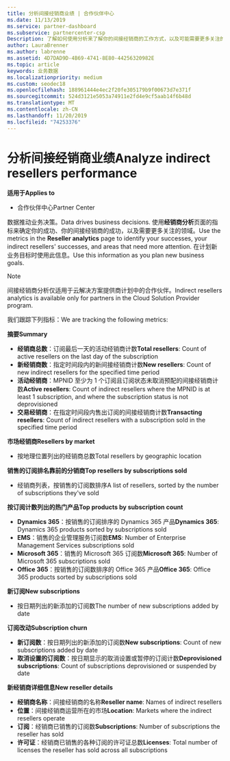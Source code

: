 ```yaml
---
title: 分析间接经销商业绩 | 合作伙伴中心
ms.date: 11/13/2019
ms.service: partner-dashboard
ms.subservice: partnercenter-csp
Description: 了解如何使用分析来了解你的间接经销商的工作方式，以及可能需要更多关注的区域。
author: LauraBrenner
ms.author: labrenne
ms.assetid: 4D7DAD9D-4B69-4741-8E80-44256320982E
ms.topic: article
keywords: 业务数据
ms.localizationpriority: medium
ms.custom: seodec18
ms.openlocfilehash: 188961444e4ec2f20fe305179b9f00673d7e371f
ms.sourcegitcommit: 524d3121e5053a74911e2fd4e9cf5aab14f6b48d
ms.translationtype: MT
ms.contentlocale: zh-CN
ms.lasthandoff: 11/20/2019
ms.locfileid: "74253376"
---
```

# <a name="analyze-indirect-resellers-performance"></a><span data-ttu-id="8a32a-104">分析间接经销商业绩</span><span class="sxs-lookup"><span data-stu-id="8a32a-104">Analyze indirect resellers performance</span></span> 

<span data-ttu-id="8a32a-105">**适用于**</span><span class="sxs-lookup"><span data-stu-id="8a32a-105">**Applies to**</span></span>

- <span data-ttu-id="8a32a-106">合作伙伴中心</span><span class="sxs-lookup"><span data-stu-id="8a32a-106">Partner Center</span></span>

<span data-ttu-id="8a32a-107">数据推动业务决策。</span><span class="sxs-lookup"><span data-stu-id="8a32a-107">Data drives business decisions.</span></span> <span data-ttu-id="8a32a-108">使用**经销商分析**页面的指标来确定你的成功、你的间接经销商的成功，以及需要更多关注的领域。</span><span class="sxs-lookup"><span data-stu-id="8a32a-108">Use the metrics in the **Reseller analytics** page to identify your successes, your indirect resellers' successes, and areas that need more attention.</span></span> <span data-ttu-id="8a32a-109">在计划新业务目标时使用此信息。</span><span class="sxs-lookup"><span data-stu-id="8a32a-109">Use this information as you plan new business goals.</span></span>

> [!NOTE]
> <span data-ttu-id="8a32a-110">间接经销商分析仅适用于云解决方案提供商计划中的合作伙伴。</span><span class="sxs-lookup"><span data-stu-id="8a32a-110">Indirect resellers analytics is available only for partners in the Cloud Solution Provider program.</span></span>

<span data-ttu-id="8a32a-111">我们跟踪下列指标：</span><span class="sxs-lookup"><span data-stu-id="8a32a-111">We are tracking the following metrics:</span></span>

<span data-ttu-id="8a32a-112">**摘要**</span><span class="sxs-lookup"><span data-stu-id="8a32a-112">**Summary**</span></span>  
 - <span data-ttu-id="8a32a-113">**经销商总数**：订阅最后一天的活动经销商计数</span><span class="sxs-lookup"><span data-stu-id="8a32a-113">**Total resellers**: Count of active resellers on the last day of the subscription</span></span>  
 - <span data-ttu-id="8a32a-114">**新经销商数**：指定时间段内的新间接经销商计数</span><span class="sxs-lookup"><span data-stu-id="8a32a-114">**New resellers**: Count of new indirect resellers for the specified time period</span></span>  
 - <span data-ttu-id="8a32a-115">**活动经销商**：MPNID 至少为 1 个订阅且订阅状态未取消预配的间接经销商计数</span><span class="sxs-lookup"><span data-stu-id="8a32a-115">**Active resellers**: Count of indirect resellers where the MPNID is at least 1 subscription, and where the subscription status is not deprovisioned</span></span>  
 - <span data-ttu-id="8a32a-116">**交易经销商**：在指定时间段内售出订阅的间接经销商计数</span><span class="sxs-lookup"><span data-stu-id="8a32a-116">**Transacting resellers**: Count of indirect resellers with a subscription sold in the specified time period</span></span>  

<span data-ttu-id="8a32a-117">**市场经销商**</span><span class="sxs-lookup"><span data-stu-id="8a32a-117">**Resellers by market**</span></span>  
 - <span data-ttu-id="8a32a-118">按地理位置列出的经销商总数</span><span class="sxs-lookup"><span data-stu-id="8a32a-118">Total resellers by geographic location</span></span>  

<span data-ttu-id="8a32a-119">**销售的订阅排名靠前的分销商**</span><span class="sxs-lookup"><span data-stu-id="8a32a-119">**Top resellers by subscriptions sold**</span></span>
 - <span data-ttu-id="8a32a-120">经销商列表，按销售的订阅数排序</span><span class="sxs-lookup"><span data-stu-id="8a32a-120">A list of resellers, sorted by the number of subscriptions they've sold</span></span>  

<span data-ttu-id="8a32a-121">**按订阅计数列出的热门产品**</span><span class="sxs-lookup"><span data-stu-id="8a32a-121">**Top products by subscription count**</span></span>  
 - <span data-ttu-id="8a32a-122">**Dynamics 365**：按销售的订阅排序的 Dynamics 365 产品</span><span class="sxs-lookup"><span data-stu-id="8a32a-122">**Dynamics 365**: Dynamics 365 products sorted by subscriptions sold</span></span>  
 - <span data-ttu-id="8a32a-123">**EMS**：销售的企业管理服务订阅数</span><span class="sxs-lookup"><span data-stu-id="8a32a-123">**EMS**: Number of Enterprise Management Services subscriptions sold</span></span>  
 - <span data-ttu-id="8a32a-124">**Microsoft 365**：销售的 Microsoft 365 订阅数</span><span class="sxs-lookup"><span data-stu-id="8a32a-124">**Microsoft 365**: Number of Microsoft 365 subscriptions sold</span></span>  
 - <span data-ttu-id="8a32a-125">**Office 365**：按销售的订阅数排序的 Office 365 产品</span><span class="sxs-lookup"><span data-stu-id="8a32a-125">**Office 365**: Office 365 products sorted by subscriptions sold</span></span>  

<span data-ttu-id="8a32a-126">**新订阅**</span><span class="sxs-lookup"><span data-stu-id="8a32a-126">**New subscriptions**</span></span>  
 - <span data-ttu-id="8a32a-127">按日期列出的新添加的订阅数</span><span class="sxs-lookup"><span data-stu-id="8a32a-127">The number of new subscriptions added by date</span></span>  

<span data-ttu-id="8a32a-128">**订阅改动**</span><span class="sxs-lookup"><span data-stu-id="8a32a-128">**Subscription churn**</span></span>  
 - <span data-ttu-id="8a32a-129">**新订阅数**：按日期列出的新添加的订阅数</span><span class="sxs-lookup"><span data-stu-id="8a32a-129">**New subscriptions**: Count of new subscriptions added by date</span></span>  
 - <span data-ttu-id="8a32a-130">**取消设置的订阅数**：按日期显示的取消设置或暂停的订阅计数</span><span class="sxs-lookup"><span data-stu-id="8a32a-130">**Deprovisioned subscriptions**: Count of subscriptions deprovisioned or suspended by date</span></span>  

<span data-ttu-id="8a32a-131">**新经销商详细信息**</span><span class="sxs-lookup"><span data-stu-id="8a32a-131">**New reseller details**</span></span>  
 - <span data-ttu-id="8a32a-132">**经销商名称**：间接经销商的名称</span><span class="sxs-lookup"><span data-stu-id="8a32a-132">**Reseller name**: Names of indirect resellers</span></span>  
 - <span data-ttu-id="8a32a-133">**位置**：间接经销商运营所在的市场</span><span class="sxs-lookup"><span data-stu-id="8a32a-133">**Location**: Markets where the indirect resellers operate</span></span>  
 - <span data-ttu-id="8a32a-134">**订阅**：经销商已销售的订阅数</span><span class="sxs-lookup"><span data-stu-id="8a32a-134">**Subscriptions**: Number of subscriptions the reseller has sold</span></span>  
 - <span data-ttu-id="8a32a-135">**许可证**：经销商已销售的各种订阅的许可证总数</span><span class="sxs-lookup"><span data-stu-id="8a32a-135">**Licenses**: Total number of licenses the reseller has sold across all subscriptions</span></span>  
  
  